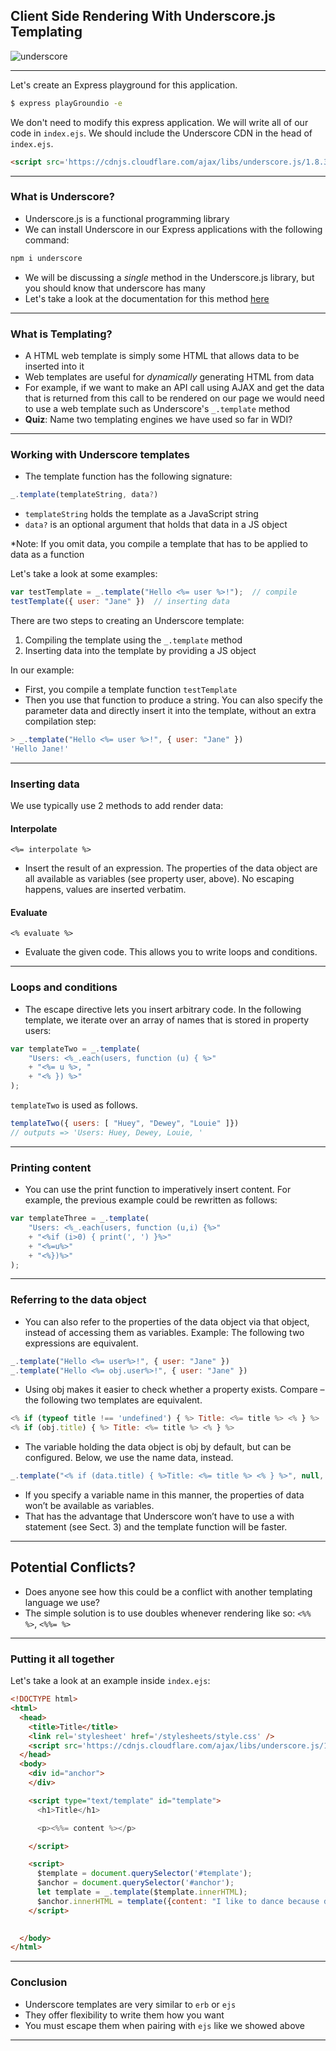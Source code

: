 ## Client Side Rendering With Underscore.js Templating

![underscore](https://cdn-images-1.medium.com/max/624/1*6NkpTUi00kskQdCx-ZRvvA.png)

---

Let's create an Express playground for this application.

```bash
$ express playGroundio -e 
```

We don't need to modify this express application. We will write all of our code in `index.ejs`. We should include the Underscore CDN in the head of `index.ejs`.

```html
<script src='https://cdnjs.cloudflare.com/ajax/libs/underscore.js/1.8.3/underscore-min.js'></script>
```

---

### What is Underscore?

* Underscore.js is a functional programming library
* We can install Underscore in our Express applications with the following command: 

```js
npm i underscore
```

* We will be discussing a *single* method in the Underscore.js library, but you should know that underscore has many
* Let's take a look at the documentation for this method [here](http://underscorejs.org/#template)

---

### What is Templating?

* A HTML web template is simply some HTML that allows data to be inserted into it
* Web templates are useful for *dynamically* generating HTML from data 
* For example, if we want to make an API call using AJAX and get the data that is returned from this call to be rendered on our page we would need to use a web template such as Underscore's `_.template` method
* **Quiz**: Name two templating engines we have used so far in WDI?

---

### Working with Underscore templates

* The template function has the following signature:

```js
_.template(templateString, data?)
```

* `templateString` holds the template as a JavaScript string 
* `data?` is an optional argument that holds that data in a JS object 

*Note: If you omit data, you compile a template that has to be applied to data as a function

Let's take a look at some examples:

```javascript
var testTemplate = _.template("Hello <%= user %>!");  // compile
testTemplate({ user: "Jane" })  // inserting data
```

There are two steps to creating an Underscore template: 

1. Compiling the template using the `_.template` method
2. Inserting data into the template by providing a JS object

In our example: 

* First, you compile a template function `testTemplate`
* Then you use that function to produce a string. You can also specify the parameter data and directly insert it into the template, without an extra compilation step:

```javascript
> _.template("Hello <%= user %>!", { user: "Jane" })
'Hello Jane!'
```

---

### Inserting data

We use typically use 2 methods to add render data: 

#### Interpolate 

`<%= interpolate %>`

* Insert the result of an expression. The properties of the data object are all available as variables (see property user, above). No escaping happens, values are inserted verbatim.

#### Evaluate 

`<% evaluate %>`

* Evaluate the given code. This allows you to write loops and conditions.

---

### Loops and conditions

* The escape directive lets you insert arbitrary code. In the following template, we iterate over an array of names that is stored in property users:

```javascript
var templateTwo = _.template(
    "Users: <%_.each(users, function (u) { %>"
    + "<%= u %>, "
    + "<% }) %>"
);
```

`templateTwo` is used as follows.

```javascript
templateTwo({ users: [ "Huey", "Dewey", "Louie" ]})
// outputs => 'Users: Huey, Dewey, Louie, '
```

---

### Printing content

* You can use the print function to imperatively insert content. For example, the previous example could be rewritten as follows:

```javascript
var templateThree = _.template(
    "Users: <%_.each(users, function (u,i) {%>"
    + "<%if (i>0) { print(', ') }%>"
    + "<%=u%>"
    + "<%})%>"
);
```

---

### Referring to the data object

* You can also refer to the properties of the data object via that object, instead of accessing them as variables. Example: The following two expressions are equivalent.

```javascript
_.template("Hello <%= user%>!", { user: "Jane" })
_.template("Hello <%= obj.user%>!", { user: "Jane" })
```

* Using obj makes it easier to check whether a property exists. Compare – the following two templates are equivalent.

```javascript
<% if (typeof title !== 'undefined') { %> Title: <%= title %> <% } %>
<% if (obj.title) { %> Title: <%= title %> <% } %>
```

- The variable holding the data object is obj by default, but can be configured. Below, we use the name data, instead.

```javascript
_.template("<% if (data.title) { %>Title: <%= title %> <% } %>", null, { variable: "data" });
```

* If you specify a variable name in this manner, the properties of data won’t be available as variables.
* That has the advantage that Underscore won’t have to use a with statement (see Sect. 3) and the template function will be faster.

---

## Potential Conflicts?

* Does anyone see how this could be a conflict with another templating language we use?
* The simple solution is to use doubles whenever rendering like so:
`<%% %>`, `<%%= %>`

---

### Putting it all together

Let's take a look at an example inside `index.ejs`: 

```html
<!DOCTYPE html>
<html>
  <head>
    <title>Title</title>
    <link rel='stylesheet' href='/stylesheets/style.css' />
    <script src='https://cdnjs.cloudflare.com/ajax/libs/underscore.js/1.8.3/underscore-min.js'></script>
  </head>
  <body>
    <div id="anchor">
    </div>

    <script type="text/template" id="template">
      <h1>Title</h1>

      <p><%%= content %></p>

    </script>

    <script>
      $template = document.querySelector('#template');
      $anchor = document.querySelector('#anchor');
      let template = _.template($template.innerHTML);
      $anchor.innerHTML = template({content: "I like to dance because dancing is so much fun!!!!"});
    </script>

    
  </body>
</html>
```

---

### Conclusion

- Underscore templates are very similar to `erb` or `ejs`
- They offer flexibility to write them how you want
- You must escape them when pairing with `ejs` like we showed above

---
